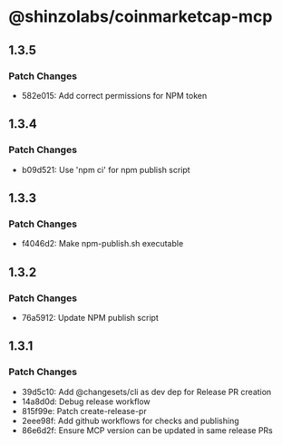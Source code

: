 # @shinzolabs/coinmarketcap-mcp

## 1.3.5

### Patch Changes

- 582e015: Add correct permissions for NPM token

## 1.3.4

### Patch Changes

- b09d521: Use 'npm ci' for npm publish script

## 1.3.3

### Patch Changes

- f4046d2: Make npm-publish.sh executable

## 1.3.2

### Patch Changes

- 76a5912: Update NPM publish script

## 1.3.1

### Patch Changes

- 39d5c10: Add @changesets/cli as dev dep for Release PR creation
- 14a8d0d: Debug release workflow
- 815f99e: Patch create-release-pr
- 2eee98f: Add github workflows for checks and publishing
- 86e6d2f: Ensure MCP version can be updated in same release PRs
